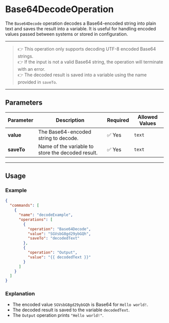 # Base64DecodeOperation

The `Base64Decode` operation decodes a Base64-encoded string into plain text and saves the result into a variable. It is useful for handling encoded values passed between systems or stored in configuration.

---

> 👉 This operation only supports decoding UTF-8 encoded Base64 strings.  
> 👉 If the input is not a valid Base64 string, the operation will terminate with an error.  
> 👉 The decoded result is saved into a variable using the name provided in `saveTo`.

---

## **Parameters**

| Parameter | Description                                      | Required | Allowed Values |
|-----------|--------------------------------------------------|----------|----------------|
| **value** | The Base64-encoded string to decode.             | ✅ Yes   | `text`         |
| **saveTo**| Name of the variable to store the decoded result.| ✅ Yes   | `text`         |

---

## **Usage**

### **Example**
```json
{
  "commands": [
    {
      "name": "decodeExample",
      "operations": [
        {
          "operation": "Base64Decode",
          "value": "SGVsbG8gd29ybGQh",
          "saveTo": "decodedText"
        },
        {
          "operation": "Output",
          "value": "{{ decodedText }}"
        }
      ]
    }
  ]
}
```

### Explanation
- The encoded value `SGVsbG8gd29ybGQh` is Base64 for `Hello world!`.
- The decoded result is saved to the variable `decodedText`.
- The `Output` operation prints `"Hello world!"`.